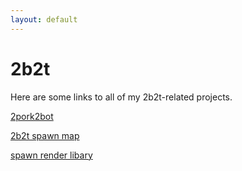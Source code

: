 ```yaml
---
layout: default
---
```


# 2b2t

Here are some links to all of my 2b2t-related projects.

[2pork2bot](/pork2b2tbot)

[2b2t spawn map](https://map.daporkchop.net)

[spawn render libary](https://cloud.daporkchop.net/misc/tobetote/)

